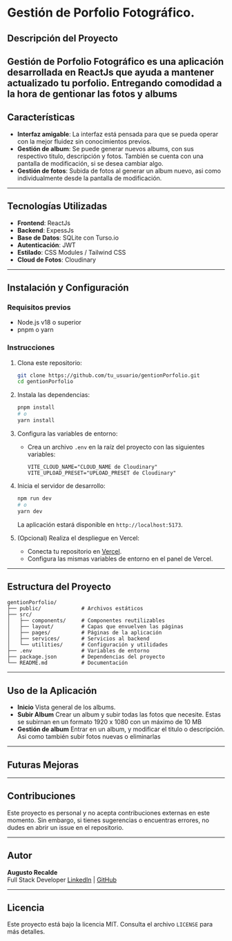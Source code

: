 
# Gestión de Porfolio Fotográfico.

## Descripción del Proyecto
**Gestión de Porfolio Fotográfico** es una aplicación desarrollada en **ReactJs** que ayuda a mantener actualizado tu porfolio. Entregando comodidad a la hora de gentionar las fotos y albums 
---

## Características
- **Interfaz amigable**: La interfaz está pensada para que se pueda operar con la mejor fluidez sin conocimientos previos.
- **Gestión de album**: Se puede generar nuevos albums, con sus respectivo titulo, descripción y fotos. También se cuenta con una pantalla de modificación, si se desea cambiar algo.
- **Gestión de fotos**: Subida de fotos al generar un album nuevo, asi como individualmente desde la pantalla de modificación. 
---

## Tecnologías Utilizadas

- **Frontend**: ReactJs
- **Backend**: ExpessJs
- **Base de Datos**: SQLite con Turso.io
- **Autenticación**: JWT
- **Estilado**: CSS Modules / Tailwind CSS 
- **Cloud de Fotos**: Cloudinary

---

## Instalación y Configuración

### Requisitos previos

- Node.js v18 o superior
- pnpm o yarn

### Instrucciones

1. Clona este repositorio:
   ```bash
   git clone https://github.com/tu_usuario/gentionPorfolio.git
   cd gentionPorfolio
   ```

2. Instala las dependencias:
   ```bash
   pnpm install
   # o
   yarn install
   ```

3. Configura las variables de entorno:
   - Crea un archivo `.env` en la raíz del proyecto con las siguientes variables:
     ```plaintext
     VITE_CLOUD_NAME="CLOUD_NAME de Cloudinary"
     VITE_UPLOAD_PRESET="UPLOAD_PRESET de Cloudinary"
     ```

4. Inicia el servidor de desarrollo:
   ```bash
   npm run dev
   # o
   yarn dev
   ```
   La aplicación estará disponible en `http://localhost:5173`.

5. (Opcional) Realiza el despliegue en Vercel:
   - Conecta tu repositorio en [Vercel](https://vercel.com/).
   - Configura las mismas variables de entorno en el panel de Vercel.

---

## Estructura del Proyecto

```
gentionPorfolio/
├── public/             # Archivos estáticos
├── src/
│   ├── components/     # Componentes reutilizables
│   ├── layout/         # Capas que envuelven las páginas
│   ├── pages/          # Páginas de la aplicación
│   ├── services/       # Servicios al backend
│   └── utilities/      # Configuración y utilidades
├── .env                # Variables de entorno
├── package.json        # Dependencias del proyecto
└── README.md           # Documentación
```

---

## Uso de la Aplicación

- **Inicio** Vista general de los albums.
- **Subir Album** Crear un album y subir todas las fotos que necesite. Estas se subirnan en un formato 1920 x 1080 con un máximo de 10 MB
- **Gestión de album** Entrar en un album, y modificar el titulo o descripción. Asi como también subir fotos nuevas o eliminarlas

---

## Futuras Mejoras

---

## Contribuciones

Este proyecto es personal y no acepta contribuciones externas en este momento. Sin embargo, si tienes sugerencias o encuentras errores, no dudes en abrir un issue en el repositorio.

---

## Autor

**Augusto Recalde**  
Full Stack Developer
[LinkedIn](https://www.linkedin.com/in/arecaldedev/) | [GitHub](https://github.com/AugusRecalde097)

---

## Licencia

Este proyecto está bajo la licencia MIT. Consulta el archivo `LICENSE` para más detalles.
